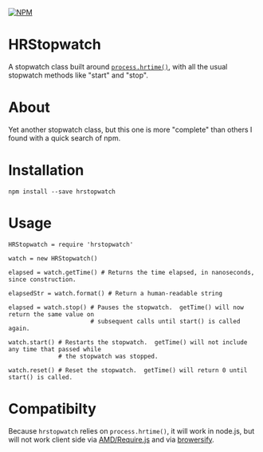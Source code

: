 [![NPM](https://nodei.co/npm/hrstopwatch.png?downloads=true&downloadRank=true&stars=true)](https://nodei.co/npm/hrstopwatch/)

HRStopwatch
===========

A stopwatch class built around [`process.hrtime()`](http://nodejs.org/api/process.html#process_process_hrtime),
with all the usual stopwatch methods like "start" and "stop".

About
=====

Yet another stopwatch class, but this one is more "complete" than others I found with a quick
search of npm.


Installation
============

    npm install --save hrstopwatch

Usage
=====

    HRStopwatch = require 'hrstopwatch'

    watch = new HRStopwatch()

    elapsed = watch.getTime() # Returns the time elapsed, in nanoseconds, since construction.

    elapsedStr = watch.format() # Return a human-readable string

    elapsed = watch.stop() # Pauses the stopwatch.  getTime() will now return the same value on
                           # subsequent calls until start() is called again.

    watch.start() # Restarts the stopwatch.  getTime() will not include any time that passed while
                  # the stopwatch was stopped.

    watch.reset() # Reset the stopwatch.  getTime() will return 0 until start() is called.


Compatibilty
============

Because `hrstopwatch` relies on `process.hrtime()`, it will work in node.js, but will not work
client side via [AMD/Require.js](http://requirejs.org/) and via [browersify](http://browserify.org/).
